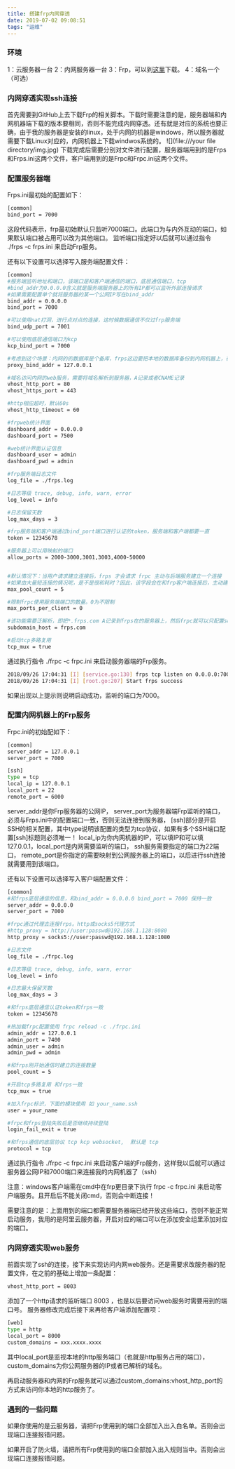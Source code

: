 ```yaml
---
title: 搭建frp内网穿透
date: 2019-07-02 09:08:51
tags: "运维"
---
```

### 环境
1：云服务器一台
2：内网服务器一台
3：Frp，可以到[这里](https://link.zhihu.com/?target=https%3A//github.com/fatedier/frp/releases)下载。
4：域名一个（可选）

### 内网穿透实现ssh连接
首先需要到GitHub上去下载Frp的相关脚本。下载时需要注意的是，服务器端和内网机器端下载的版本要相同，否则不能完成内网穿透。还有就是对应的系统也要正确，由于我的服务器是安装的linux，处于内网的机器是windows，所以服务器就需要下载Linux对应的，内网机器上下载windwos系统的。
![](file:///your file directory/img.jpg)
下载完成后需要分别对文件进行配置，服务器端用到的是Frps和Frps.ini这两个文件，客户端用到的是Frpc和Frpc.ini这两个文件。

### 配置服务器端
Frps.ini最初始的配置如下：
``` bash
[common]
bind_port = 7000
```
这段代码表示，frp最初始默认只监听7000端口。此端口为与内外互动的端口，如果默认端口被占用可以改为其他端口。
监听端口指定好以后就可以通过指令 ./frps -c frps.ini 来启动Frp服务。

还有以下设置可以选择写入服务端配置文件：
``` bash
[common]
#服务端监听地址和端口，该端口是和客户端通信的端口，底层通信端口，tcp
#bind_addr为0.0.0.0含义就是服务端服务器上的所有IP都可以监听外部连接请求
#如果需要配置单个就将服务器的某一个公网IP写在bind_addr
bind_addr = 0.0.0.0
bind_port = 7000

#可以使用nat打洞，进行点对点的连接，这时候数据通信不仅过frp服务端
bind_udp_port = 7001

#可以使用底层通信端口为kcp
kcp_bind_port = 7000

#考虑到这个场景：内网的的数据库是个备库，frps这边要把本地的数据库备份到内网机器上，在此使用proxy_bind_addr = 127.0.0.1 就可以达到这个效果，还很安全
proxy_bind_addr = 127.0.0.1

#域名访问内网的web服务，需要将域名解析到服务器，A记录或者CNAME记录
vhost_http_port = 80
vhost_https_port = 443

#http相应超时，默认60s
vhost_http_timeout = 60

#frpweb统计界面
dashboard_addr = 0.0.0.0
dashboard_port = 7500

#web统计界面认证信息
dashboard_user = admin
dashboard_pwd = admin

#frp服务端日志文件
log_file = ./frps.log

#日志等级 trace, debug, info, warn, error
log_level = info

#日志保留天数
log_max_days = 3

#frp服务端和客户端通过bind_port端口进行认证的token，服务端和客户端都要一直
token = 12345678

#服务器上可以用映射的端口
allow_ports = 2000-3000,3001,3003,4000-50000


#默认情况下：当用户请求建立连接后，frps 才会请求 frpc 主动与后端服务建立一个连接 
#如果由大量短连接的情况呢，是不是很和耗时？因此，该字段会在和frp客户端连接后，主动建立max_pool_count个连接，当有用户来访问业务的是时候就会从该连接池内取出连接来用，使用于大量短连接的情况
max_pool_count = 5

#限制frpc使用服务端端口的数量。0为不限制
max_ports_per_client = 0

#该功能需要泛解析，即把*.frps.com A记录到frps在的服务器上，然后frpc就可以只配置subdomain = test 就可以使用 test.frps.com来使用，多人使用很方便
subdomain_host = frps.com

#启动tcp多路复用
tcp_mux = true
```
通过执行指令 ./frpc -c frpc.ini 来启动服务器端的Frp服务。
``` bash
2018/09/26 17:04:31 [I] [service.go:130] frps tcp listen on 0.0.0.0:7000
2018/09/26 17:04:31 [I] [root.go:207] Start frps success
```
如果出现以上提示则说明启动成功，监听的端口为7000。

### 配置内网机器上的Frp服务
Frpc.ini的初始配如下：
``` bash
[common]
server_addr = 127.0.0.1
server_port = 7000

[ssh]
type = tcp
local_ip = 127.0.0.1
local_port = 22
remote_port = 6000
```
server_addr是你Frp服务器的公网IP，
server_port为服务器端Frp监听的端口，必须与Frps.ini中的配置端口一致，否则无法连接到服务器，
[ssh]部分是开启SSH的相关配置，其中type说明该配置的类型为tcp协议，如果有多个SSH端口配置[ssh]标题则必须唯一！
local_ip为你内网机器的IP，可以填IP和可以填127.0.0.1，local_port是内网需要监听的端口，
ssh服务需要指定的端口为22端口，
remote_port是你指定的需要映射到公网服务器上的端口，以后进行ssh连接就需要用到该端口。

还有以下设置可以选择写入客户端配置文件：
``` bash
[common]
#和frps底层通信的信息，和bind_addr = 0.0.0.0 bind_port = 7000 保持一致
server_addr = 0.0.0.0
server_port = 7000

#frpc通过代理去连接frps。http或socks5代理方式
#http_proxy = http://user:passwd@192.168.1.128:8080
http_proxy = socks5://user:passwd@192.168.1.128:1080

#日志文件
log_file = ./frpc.log

#日志等级 trace, debug, info, warn, error
log_level = info

#日志最大保留天数
log_max_days = 3

#和frps底层通信认证token和frps一致
token = 12345678

#热加载frpc配置使用 frpc reload -c ./frpc.ini
admin_addr = 127.0.0.1
admin_port = 7400
admin_user = admin
admin_pwd = admin

#和frps刚开始通信时建立的连接数量
pool_count = 5

#开启tcp多路复用 和frps一致
tcp_mux = true

#加入frpc标识，下面的模块使用 如 your_name.ssh
user = your_name

#frpc和frps登陆失败后是否继续持续登陆
login_fail_exit = true

#和frps通信的底层协议 tcp kcp websocket,  默认是 tcp
protocol = tcp

```
通过执行指令 ./frpc -c frpc.ini 来启动客户端的Frp服务，这样我以后就可以通过服务器公网IP和7000端口来连接我的内网机器了（ssh）

注意：windows客户端需在cmd中在frp更目录下执行 frpc -c frpc.ini 来启动客户端服务。且开启后不能关闭cmd，否则会中断连接！

需要注意的是：上面用到的端口都需要服务器端已经开放这些端口，否则不能正常启动服务，我用的是阿里云服务器，开启对应的端口可以在添加安全组里添加对应的端口。

### 内网穿透实现web服务

前面实现了ssh的连接，接下来实现访问内网web服务。还是需要求改服务器的配置文件，在之前的基础上增加一条配置：
``` bash
vhost_http_port = 8003
```
添加了一个http请求的监听端口 8003 ，也是以后要访问web服务时需要用到的端口号。
服务器修改完成后接下来再给客户端添加配置项：
``` bash
[web]
type = http
local_port = 8000
custom_domains = xxx.xxxx.xxxx
```
其中local_port是监视本地的http服务端口（也就是http服务占用的端口），custom_domains为你公网服务器的IP或者已解析的域名。

再启动服务器和内网的Frp服务就可以通过custom_domains:vhost_http_port的方式来访问你本地的http服务了。

### 遇到的一些问题

如果你使用的是云服务器，请把Frp使用到的端口全部加入出入白名单。否则会出现端口连接报错问题。

如果开启了防火墙，请把所有Frp使用到的端口全部加入出入规则当中。否则会出现端口连接报错问题。